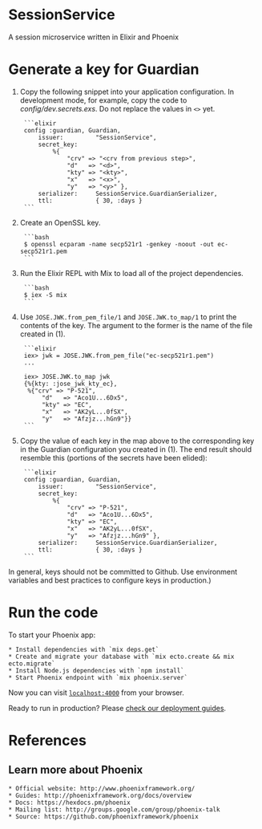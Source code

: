 # SessionService

A session microservice written in Elixir and Phoenix


# Generate a key for Guardian

1. Copy the following snippet into your application configuration. In development mode, for example,
copy the code to _config/dev.secrets.exs_. Do not replace the values in `<>` yet.

		```elixir
		config :guardian, Guardian,
			issuer:         "SessionService",
			secret_key:
				%{
					"crv" => "<crv from previous step>",
					"d"   => "<d>",
					"kty" => "<kty>",
					"x"   => "<x>",
					"y"   => "<y>" },
			serializer:     SessionService.GuardianSerializer,
			ttl:            { 30, :days }
		```

2. Create an OpenSSL key.

		```bash
		$ openssl ecparam -name secp521r1 -genkey -noout -out ec-secp521r1.pem
		```


3. Run the Elixir REPL with Mix to load all of the project dependencies.

		```bash
		$ iex -S mix
		```


4. Use `JOSE.JWK.from_pem_file/1` and `JOSE.JWK.to_map/1` to print the contents of the key. The argument to the
former is the name of the file created in (1).

		```elixir
		iex> jwk = JOSE.JWK.from_pem_file("ec-secp521r1.pem")
		...

		iex> JOSE.JWK.to_map jwk
		{%{kty: :jose_jwk_kty_ec},
		 %{"crv" => "P-521",
			 "d"   => "Aco1U...6Dx5",
			 "kty" => "EC",
			 "x"   => "AK2yL...0fSX",
			 "y"   => "Afzjz...hGn9"}}
		```


5. Copy the value of each key in the map above to the corresponding key in the Guardian
configuration you created in (1). The end result should resemble this (portions of the
secrets have been elided):

		```elixir
		config :guardian, Guardian,
			issuer:         "SessionService",
			secret_key:
				%{
					"crv" => "P-521",
					"d"   => "Aco1U...6Dx5",
					"kty" => "EC",
					"x"   => "AK2yL...0fSX",
					"y"   => "Afzjz...hGn9" },
			serializer:     SessionService.GuardianSerializer,
			ttl:            { 30, :days }
		```

In general, keys should not be committed to Github. Use environment variables and best practices to
configure keys in production.)


# Run the code

To start your Phoenix app:

	* Install dependencies with `mix deps.get`
	* Create and migrate your database with `mix ecto.create && mix ecto.migrate`
	* Install Node.js dependencies with `npm install`
	* Start Phoenix endpoint with `mix phoenix.server`

Now you can visit [`localhost:4000`](http://localhost:4000) from your browser.

Ready to run in production? Please [check our deployment guides](http://www.phoenixframework.org/docs/deployment).


# References

## Learn more about Phoenix

	* Official website: http://www.phoenixframework.org/
	* Guides: http://phoenixframework.org/docs/overview
	* Docs: https://hexdocs.pm/phoenix
	* Mailing list: http://groups.google.com/group/phoenix-talk
	* Source: https://github.com/phoenixframework/phoenix
